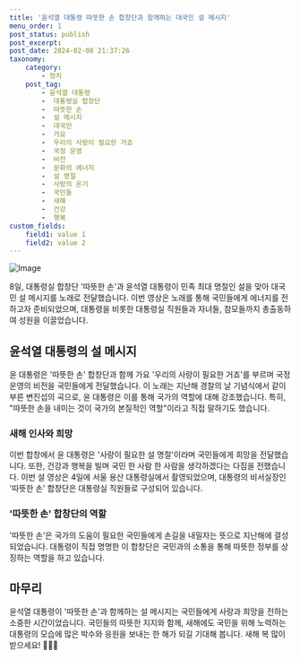 ```yaml
---
title: '윤석열 대통령 따뜻한 손 합창단과 함께하는 대국민 설 메시지'
menu_order: 1
post_status: publish
post_excerpt: 
post_date: 2024-02-08 21:37:26
taxonomy:
    category:
        - 정치
    post_tag:
        - 윤석열 대통령
        -  대통령실 합창단
        -  따뜻한 손
        -  설 메시지
        -  대국민
        -  가요
        -  우리의 사랑이 필요한 거죠
        -  국정 운영
        -  비전
        -  문화의 에너지
        -  설 명절
        -  사랑의 온기
        -  국민들
        -  새해
        -  건강
        -  행복
custom_fields:
    field1: value 1
    field2: value 2
---
```


![Image](https://imgnews.pstatic.net/image/366/2024/02/08/0000969472_001_20240208180201428.JPG?type=w647)

8일, 대통령실 합창단 '따뜻한 손'과 윤석열 대통령이 민족 최대 명절인 설을 맞아 대국민 설 메시지를 노래로 전달했습니다. 이번 영상은 노래를 통해 국민들에게 에너지를 전하고자 준비되었으며, 대통령을 비롯한 대통령실 직원들과 자녀들, 참모들까지 총출동하여 성원을 이끌었습니다.
## 윤석열 대통령의 설 메시지
윤 대통령은 '따뜻한 손' 합창단과 함께 가요 '우리의 사랑이 필요한 거죠'를 부르며 국정 운영의 비전을 국민들에게 전달했습니다. 이 노래는 지난해 경찰의 날 기념식에서 같이 부른 변진섭의 곡으로, 윤 대통령은 이를 통해 국가의 역할에 대해 강조했습니다. 특히, "따뜻한 손을 내미는 것이 국가의 본질적인 역할"이라고 직접 말하기도 했습니다.
### 새해 인사와 희망
이번 합창에서 윤 대통령은 '사랑이 필요한 설 명절'이라며 국민들에게 희망을 전달했습니다. 또한, 건강과 행복을 빌며 국민 한 사람 한 사람을 생각하겠다는 다짐을 전했습니다. 이번 설 영상은 4일에 서울 용산 대통령실에서 촬영되었으며, 대통령의 비서실장인 '따뜻한 손' 합창단은 대통령실 직원들로 구성되어 있습니다.
### '따뜻한 손' 합창단의 역할
'따뜻한 손'은 국가의 도움이 필요한 국민들에게 손길을 내밀자는 뜻으로 지난해에 결성되었습니다. 대통령이 직접 명명한 이 합창단은 국민과의 소통을 통해 따뜻한 정부를 상징하는 역할을 하고 있습니다.
## 마무리
윤석열 대통령이 '따뜻한 손'과 함께하는 설 메시지는 국민들에게 사랑과 희망을 전하는 소중한 시간이었습니다. 국민들의 따뜻한 지지와 함께, 새해에도 국민을 위해 노력하는 대통령의 모습에 많은 박수와 응원을 보내는 한 해가 되길 기대해 봅니다. 새해 복 많이 받으세요! 🎉🇰🇷
